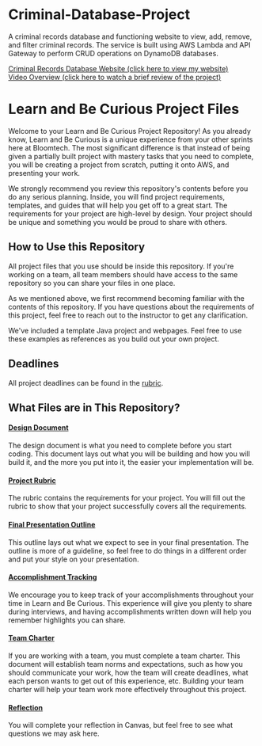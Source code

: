 # Criminal-Database-Project
A criminal records database and functioning website to view, add, remove, and filter criminal records.  The service is built using AWS Lambda and API Gateway to perform CRUD operations on DynamoDB databases.

[Criminal Records Database Website (click here to view my website)](https://criminal-records-website.s3.us-west-2.amazonaws.com/index.html)  
[Video Overview (click here to watch a brief review of the project)](https://www.loom.com/share/0255450bb66b4e94937a22bde2d72e41)

# Learn and Be Curious Project Files

Welcome to your Learn and Be Curious Project Repository! As you already know, Learn and Be Curious is a unique experience from your other sprints here at Bloomtech. The most significant difference is that instead of being given a partially built project with mastery tasks that you need to complete, you will be creating a project from scratch, putting it onto AWS, and presenting your work.

We strongly recommend you review this repository's contents before you do any serious planning. Inside, you will find project requirements, templates, and guides that will help you get off to a great start. The requirements for your project are high-level by design. Your project should be unique and something you would be proud to share with others. 
  
## How to Use this Repository

All project files that you use should be inside this repository. If you're working on a team, all team members should have access to the same repository so you can share your files in one place.

As we mentioned above, we first recommend becoming familiar with the contents of this repository. If you have questions about the requirements of this project, feel free to reach out to the instructor to get any clarification.

We've included a template Java project and webpages. Feel free to use these examples as references as you build out your own project.

## Deadlines

All project deadlines can be found in the [rubric](https://github.com/brianjknight/Criminal-Database-Project/blob/main/backend/javaforce5-beta/project_documents/rubric.md).  
  
## What Files are in This Repository?

#### [Design Document](https://github.com/brianjknight/Criminal-Database-Project/blob/main/backend/javaforce5-beta/project_documents/design_document.md)  

The design document is what you need to complete before you start coding. This document lays out what you will be building and how you will build it, and the more you put into it, the easier your implementation will be.

#### [Project Rubric](https://github.com/brianjknight/Criminal-Database-Project/blob/main/backend/javaforce5-beta/project_documents/rubric.md)  

The rubric contains the requirements for your project. You will fill out the rubric to show that your project successfully covers all the requirements.

#### [Final Presentation Outline](https://github.com/brianjknight/Criminal-Database-Project/blob/main/backend/javaforce5-beta/project_documents/Team%20JavaForce5%20Presentation.pptx)  

This outline lays out what we expect to see in your final presentation. The outline is more of a guideline, so feel free to do things in a different order and put your style on your presentation. 

#### [Accomplishment Tracking](https://github.com/brianjknight/Criminal-Database-Project/blob/main/backend/javaforce5-beta/project_documents/accomplishment_tracking_Brian.md)  

We encourage you to keep track of your accomplishments throughout your time in Learn and Be Curious. This experience will give you plenty to share during interviews, and having accomplishments written down will help you remember highlights you can share.

#### [Team Charter](https://github.com/brianjknight/Criminal-Database-Project/blob/main/backend/javaforce5-beta/project_documents/team_charter.md)  

If you are working with a team, you must complete a team charter. This document will establish team norms and expectations, such as how you should communicate your work, how the team will create deadlines, what each person wants to get out of this experience, etc. Building your team charter will help your team work more effectively throughout this project.

#### [Reflection](https://github.com/brianjknight/Criminal-Database-Project/blob/main/backend/javaforce5-beta/project_documents/reflection.md)  

You will complete your reflection in Canvas, but feel free to see what questions we may ask here.
